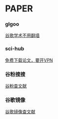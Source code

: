 # PAPER
### glgoo  
[谷歌学术不用翻墙](https://xueshu.glgoo.net/)   
### sci-hub  
[免费下载论文，要开VPN](http://www.sci-hub.tw/)  
### 谷粉搜搜
[谷粉查文献](https://gfsoso.99lb.net/)
### 谷歌镜像
[谷歌镜像查文献](http://ac.scmor.com/)
